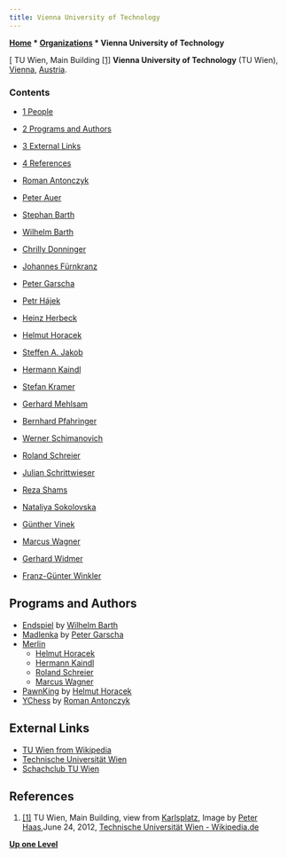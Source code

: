 ```yaml
---
title: Vienna University of Technology
---
```

**[Home](Home "Home") \* [Organizations](Organizations "Organizations") \* Vienna University of Technology**



[ TU Wien, Main Building <a id="cite-note-1" href="#cite-ref-1">[1]</a>
**Vienna University of Technology** (TU Wien), [Vienna](https://en.wikipedia.org/wiki/Vienna), [Austria](https://en.wikipedia.org/wiki/Republic_of_Austria).



### Contents


* [1 People](#people)
* [2 Programs and Authors](#programs-and-authors)
* [3 External Links](#external-links)
* [4 References](#references)






* [Roman Antonczyk](Roman_Antonczyk "Roman Antonczyk")
* [Peter Auer](Peter_Auer "Peter Auer")
* [Stephan Barth](index.php?title=Stephan_Barth&action=edit&redlink=1 "Stephan Barth (page does not exist)")
* [Wilhelm Barth](Wilhelm_Barth "Wilhelm Barth")
* [Chrilly Donninger](Chrilly_Donninger "Chrilly Donninger")
* [Johannes Fürnkranz](Johannes_F%C3%BCrnkranz "Johannes Fürnkranz")
* [Peter Garscha](index.php?title=Peter_Garscha&action=edit&redlink=1 "Peter Garscha (page does not exist)")
* [Petr Hájek](Mathematician#PetrHajek "Mathematician")
* [Heinz Herbeck](Heinz_Herbeck "Heinz Herbeck")
* [Helmut Horacek](Helmut_Horacek "Helmut Horacek")
* [Steffen A. Jakob](Steffen_A._Jakob "Steffen A. Jakob")
* [Hermann Kaindl](Hermann_Kaindl "Hermann Kaindl")
* [Stefan Kramer](index.php?title=Stefan_Kramer&action=edit&redlink=1 "Stefan Kramer (page does not exist)")
* [Gerhard Mehlsam](Gerhard_Mehlsam "Gerhard Mehlsam")
* [Bernhard Pfahringer](Bernhard_Pfahringer "Bernhard Pfahringer")
* [Werner Schimanovich](Werner_Schimanovich "Werner Schimanovich")
* [Roland Schreier](index.php?title=Roland_Schreier&action=edit&redlink=1 "Roland Schreier (page does not exist)")
* [Julian Schrittwieser](Julian_Schrittwieser "Julian Schrittwieser")
* [Reza Shams](index.php?title=Reza_Shams&action=edit&redlink=1 "Reza Shams (page does not exist)")
* [Nataliya Sokolovska](index.php?title=Nataliya_Sokolovska&action=edit&redlink=1 "Nataliya Sokolovska (page does not exist)")
* [Günther Vinek](https://de.wikipedia.org/wiki/G%C3%BCnther_Vinek)
* [Marcus Wagner](Marcus_Wagner "Marcus Wagner")
* [Gerhard Widmer](Mathematician#GWidmer "Mathematician")
* [Franz-Günter Winkler](Franz-G%C3%BCnter_Winkler "Franz-Günter Winkler")


## Programs and Authors


* [Endspiel](Endspiel "Endspiel") by [Wilhelm Barth](Wilhelm_Barth "Wilhelm Barth")
* [Madlenka](index.php?title=Madlenka&action=edit&redlink=1 "Madlenka (page does not exist)") by [Peter Garscha](index.php?title=Peter_Garscha&action=edit&redlink=1 "Peter Garscha (page does not exist)")
* [Merlin](Merlin "Merlin")
	+ [Helmut Horacek](Helmut_Horacek "Helmut Horacek")
	+ [Hermann Kaindl](Hermann_Kaindl "Hermann Kaindl")
	+ [Roland Schreier](index.php?title=Roland_Schreier&action=edit&redlink=1 "Roland Schreier (page does not exist)")
	+ [Marcus Wagner](Marcus_Wagner "Marcus Wagner")
* [PawnKing](PawnKing "PawnKing") by [Helmut Horacek](Helmut_Horacek "Helmut Horacek")
* [YChess](YChess "YChess") by [Roman Antonczyk](Roman_Antonczyk "Roman Antonczyk")


## External Links


* [TU Wien from Wikipedia](https://en.wikipedia.org/wiki/TU_Wien)
* [Technische Universität Wien](https://www.tuwien.ac.at/en/)
* [Schachclub TU Wien](http://info.tuwien.ac.at/schach/)


## References


1. <a id="cite-ref-1" href="#cite-note-1">[1]</a> TU Wien, Main Building, view from [Karlsplatz](https://en.wikipedia.org/wiki/Karlsplatz), Image by [Peter Haas](https://commons.wikimedia.org/wiki/User:P_e_z_i),June 24, 2012, [Technische Universität Wien - Wikipedia.de](https://de.wikipedia.org/wiki/Technische_Universit%C3%A4t_Wien)

**[Up one Level](Organizations "Organizations")**







 
